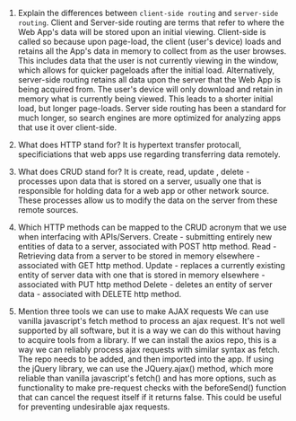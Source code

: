 1.  Explain the differences between `client-side routing` and `server-side routing`.
Client and Server-side routing are terms that refer to where the Web App's data will be stored upon an initial viewing. Client-side is called so because upon page-load, the client (user's device) loads and retains all the App's data in memory to collect from as the user browses. This includes data that the user is not currently viewing in the window, which allows for quicker pageloads after the initial load. Alternatively, server-side routing retains all data upon the server that the Web App is being acquired from. The user's device will only download and retain in memory what is currently being viewed. This leads to a shorter initial load, but longer page-loads. Server side routing has been a standard for much longer, so search engines are more optimized for analyzing apps that use it over client-side.
1.  What does HTTP stand for?
It is hypertext transfer protocall, specificiations that web apps use regarding transferring data remotely.

1.  What does CRUD stand for?
It is create, read, update , delete - processes upon data that is stored on a server, usually one that is responsible for holding data for a web app or other network source. These processes allow us to modify the data on the server from these remote sources.

1.  Which HTTP methods can be mapped to the CRUD acronym that we use when interfacing with APIs/Servers.
Create - submitting entirely new entities of data to a server, associated with POST http method.
Read - Retrieving data from a server to be stored in memory elsewhere - associated with GET http method.
Update - replaces a currently existing entity of server data with one that is stored in memory elsewhere - associated with PUT http method
Delete - deletes an entity of server data - associated with DELETE http method.

1.  Mention three tools we can use to make AJAX requests
We can use vanilla javascript's fetch method to process an ajax request. It's not well supported by all software, but it is a way we can do this without having to acquire tools from a library.
If we can install the axios repo, this is a way we can reliably process ajax requests with similar syntax as fetch. The repo needs to be added, and then imported into the app.
If using the jQuery library, we can use the JQuery.ajax() method, which more reliable than vanilla javascript's fetch() and has more options, such as functionality to make pre-request checks with the beforeSend() function that can cancel the request itself if it returns false. This could be useful for preventing undesirable ajax requests.